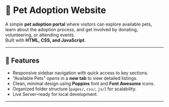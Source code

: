 # 🐾 Pet Adoption Website

A simple **pet adoption portal** where visitors can explore available pets, learn about the adoption process, and get involved by donating, volunteering, or attending events.  
Built with **HTML, CSS, and JavaScript**.

---

## 📌 Features
- Responsive sidebar navigation with quick access to key sections.
- "Available Pets" opens in a **new tab** to view detailed listings.
- Clean, minimal design using **Poppins** font and **Font Awesome** icons.
- Organized folder structure (`pages/`, `css/`, `js/`) for scalability.
- Live Server–ready for local development.

---

